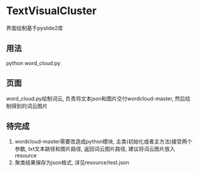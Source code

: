 # TextVisualCluster

界面绘制基于pyslide2库
## 用法
python word_cloud.py
## 页面
word_cloud.py绘制词云, 负责将文本json和图片交付wordcloud-master, 然后绘制得到的词云图片
## 待完成
1. wordcloud-master需要改造成python模块, 主类(初始化或者主方法)接受两个参数, txt文本路径和图片路径, 返回词云图片路径, 建议将词云图片放入resource
2. 聚类结果保存为json格式, 详见resource/test.json
